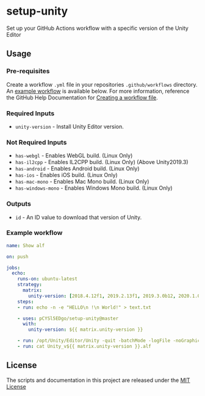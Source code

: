 # setup-unity
Set up your GitHub Actions workflow with a specific version of the Unity Editor

## Usage

### Pre-requisites
Create a workflow `.yml` file in your repositories `.github/workflows` directory. An [example workflow](#example-workflow) is available below. For more information, reference the GitHub Help Documentation for [Creating a workflow file](https://help.github.com/en/articles/configuring-a-workflow#creating-a-workflow-file).

### Required Inputs

* `unity-version` - Install Unity Editor version. 

### Not Required Inputs

* `has-webgl` - Enables WebGL build. (Linux Only)
* `has-il2cpp` - Enables IL2CPP build. (Linux Only) (Above Unity2019.3)
* `has-android` - Enables Android build. (Linux Only)
* `has-ios` - Enables iOS build. (Linux Only)
* `has-mac-mono` - Enables Mac Mono build. (Linux Only)
* `has-windows-mono` - Enables Windows Mono build. (Linux Only)

### Outputs

* `id` - An ID value to download that version of Unity.

### Example workflow

```yaml
name: Show alf

on: push

jobs:
  echo:
    runs-on: ubuntu-latest
    strategy:
      matrix:
        unity-version: [2018.4.12f1, 2019.2.13f1, 2019.3.0b12, 2020.1.0a14]
    steps:
    - run: echo -n -e "HELLO\n !\n World!" > text.txt

    - uses: pCYSl5EDgo/setup-unity@master
      with:
        unity-version: ${{ matrix.unity-version }}

    - run: /opt/Unity/Editor/Unity -quit -batchMode -logFile -noGraphics -createManualActivationFile || exit 0
    - run: cat Unity_v${{ matrix.unity-version }}.alf
```

## License
The scripts and documentation in this project are released under the [MIT License](LICENSE)